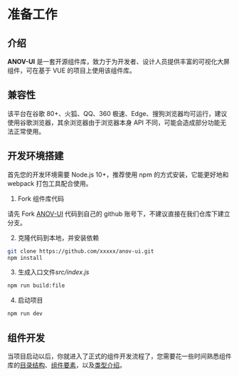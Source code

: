 # 准备工作

## 介绍

**ANOV-UI** 是一套开源组件库，致力于为开发者、设计人员提供丰富的可视化大屏组件，可在基于 VUE 的项目上使用该组件库。

## 兼容性

该平台在谷歌 80+、火狐、QQ、360 极速、Edge、搜狗浏览器均可运行，建议使用谷歌浏览器，其余浏览器由于浏览器本身 API 不同，可能会造成部分功能无法正常使用。

## 开发环境搭建

首先您的开发环境需要 Node.js 10+，推荐使用 npm 的方式安装，它能更好地和 webpack 打包工具配合使用。

1. Fork 组件库代码

请先 Fork [ANOV-UI](https://github.com/anov-team/anov-ui) 代码到自己的 github 账号下，不建议直接在我们仓库下建立分支。

2. 克隆代码到本地，并安装依赖

```bash
git clone https://github.com/xxxxx/anov-ui.git
npm install
```

3. 生成入口文件*src/index.js*

```bash
npm run build:file
```

4. 启动项目

```bash
npm run dev
```

## 组件开发

当项目启动以后，你就进入了正式的组件开发流程了，您需要花一些时间熟悉组件库的[目录结构](./dirtree.md)、[组件要素](./file.md)，以及[类型介绍](./type.md)。
